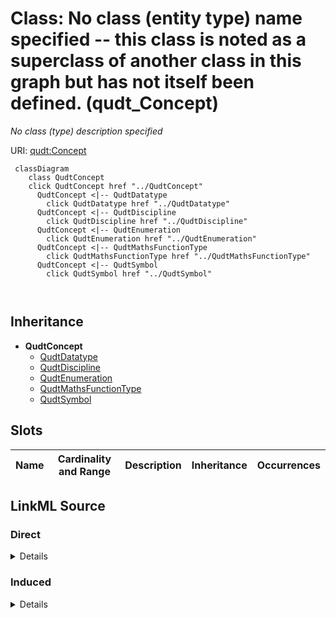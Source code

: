 

# Class: No class (entity type) name specified -- this class is noted as a superclass of another class in this graph but has not itself been defined. (qudt_Concept)


_No class (type) description specified_







URI: [qudt:Concept](http://qudt.org/schema/qudt/Concept)






```mermaid
 classDiagram
    class QudtConcept
    click QudtConcept href "../QudtConcept"
      QudtConcept <|-- QudtDatatype
        click QudtDatatype href "../QudtDatatype"
      QudtConcept <|-- QudtDiscipline
        click QudtDiscipline href "../QudtDiscipline"
      QudtConcept <|-- QudtEnumeration
        click QudtEnumeration href "../QudtEnumeration"
      QudtConcept <|-- QudtMathsFunctionType
        click QudtMathsFunctionType href "../QudtMathsFunctionType"
      QudtConcept <|-- QudtSymbol
        click QudtSymbol href "../QudtSymbol"
      
      
```





## Inheritance
* **QudtConcept**
    * [QudtDatatype](../classes/QudtDatatype.md)
    * [QudtDiscipline](../classes/QudtDiscipline.md)
    * [QudtEnumeration](../classes/QudtEnumeration.md)
    * [QudtMathsFunctionType](../classes/QudtMathsFunctionType.md)
    * [QudtSymbol](../classes/QudtSymbol.md)



## Slots

| Name | Cardinality and Range | Description | Inheritance | Occurrences |
| ---  | --- | --- | --- | --- |














## LinkML Source

<!-- TODO: investigate https://stackoverflow.com/questions/37606292/how-to-create-tabbed-code-blocks-in-mkdocs-or-sphinx -->

### Direct

<details>

```yaml
name: qudt_Concept
conforms_to: No schema conformance document specified
description: No class (type) description specified
title: No class (entity type) name specified -- this class is noted as a superclass
  of another class in this graph but has not itself been defined.
from_schema: sawgraph-kg
rank: 1000
class_uri: qudt:Concept

```
</details>

### Induced

<details>

```yaml
name: qudt_Concept
conforms_to: No schema conformance document specified
description: No class (type) description specified
title: No class (entity type) name specified -- this class is noted as a superclass
  of another class in this graph but has not itself been defined.
from_schema: sawgraph-kg
rank: 1000
class_uri: qudt:Concept

```
</details>